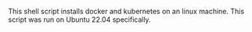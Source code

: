 This shell script installs docker and kubernetes on an linux machine.
This script was run on Ubuntu 22.04 specifically.